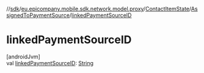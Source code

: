 //[sdk](../../../../index.md)/[eu.epicompany.mobile.sdk.network.model.proxy](../../index.md)/[ContactItemState](../index.md)/[AssignedToPaymentSource](index.md)/[linkedPaymentSourceID](linked-payment-source-i-d.md)

# linkedPaymentSourceID

[androidJvm]\
val [linkedPaymentSourceID](linked-payment-source-i-d.md): [String](https://kotlinlang.org/api/latest/jvm/stdlib/kotlin/-string/index.html)
